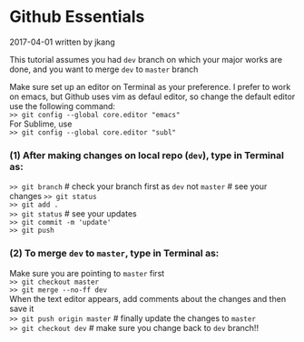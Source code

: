 # Github Essentials  
2017-04-01 written by jkang

This tutorial assumes you had ```dev``` branch on which your major works are done, and you want to merge ```dev``` to ```master``` branch  

Make sure set up an editor on Terminal as your preference. I prefer to work on emacs, but Github uses vim as defaul editor, so change the default editor use the following command:  
```>> git config --global core.editor "emacs"```  
For Sublime, use  
```>> git config --global core.editor "subl"```  

### (1) After making changes on local repo (```dev```), type in Terminal as:

```>> git branch```  # check your branch first as  ```dev``` not ```master```  # see your changes
```>> git status```  
```>> git add .```  
```>> git status```  # see your updates  
```>> git commit -m 'update'```  
```>> git push```  

### (2) To merge ```dev``` to ```master```, type in Terminal as:  
Make sure you are pointing to ```master``` first  
```>> git checkout master```  
```>> git merge --no-ff dev```  
When the text editor appears, add comments about the changes and then save it  
```>> git push origin master```  # finally update the changes to ```master```  
```>> git checkout dev```  # make sure you change back to ```dev``` branch!!   
